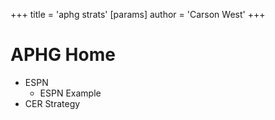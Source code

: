 +++
 title = 'aphg strats'
[params]
	author = 'Carson West'
+++
# APHG Home


- ESPN
	- ESPN Example
- CER Strategy
